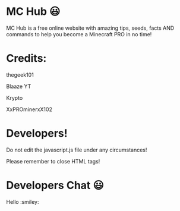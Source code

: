 # MC Hub :smiley:
MC Hub is a free online website with amazing tips, seeds, facts AND commands to help you become a Minecraft PRO in no time!

# Credits:
thegeek101

Blaaze YT

Krypto

XxPROminerxX102

# Developers!
Do not edit the javascript.js file under any circumstances!

Please remember to close HTML tags!

# Developers Chat :smiley:
<p> <KryptoYT> Hello :smiley: </p>
